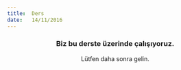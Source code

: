 ```yaml
---
title:  Ders
date:   14/11/2016
---
```


### <center>Biz bu derste üzerinde çalışıyoruz.</center>
<center>Lütfen daha sonra gelin.</center>